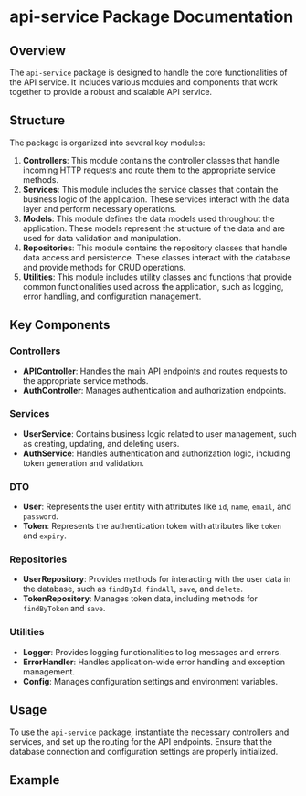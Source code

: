 # api-service Package Documentation

## Overview
The `api-service` package is designed to handle the core functionalities of the API service. It includes various modules and components that work together to provide a robust and scalable API service.

## Structure
The package is organized into several key modules:

1. **Controllers**: This module contains the controller classes that handle incoming HTTP requests and route them to the appropriate service methods.
2. **Services**: This module includes the service classes that contain the business logic of the application. These services interact with the data layer and perform necessary operations.
3. **Models**: This module defines the data models used throughout the application. These models represent the structure of the data and are used for data validation and manipulation.
4. **Repositories**: This module contains the repository classes that handle data access and persistence. These classes interact with the database and provide methods for CRUD operations.
5. **Utilities**: This module includes utility classes and functions that provide common functionalities used across the application, such as logging, error handling, and configuration management.

## Key Components

### Controllers
- **APIController**: Handles the main API endpoints and routes requests to the appropriate service methods.
- **AuthController**: Manages authentication and authorization endpoints.

### Services
- **UserService**: Contains business logic related to user management, such as creating, updating, and deleting users.
- **AuthService**: Handles authentication and authorization logic, including token generation and validation.

### DTO
- **User**: Represents the user entity with attributes like `id`, `name`, `email`, and `password`.
- **Token**: Represents the authentication token with attributes like `token` and `expiry`.

### Repositories
- **UserRepository**: Provides methods for interacting with the user data in the database, such as `findById`, `findAll`, `save`, and `delete`.
- **TokenRepository**: Manages token data, including methods for `findByToken` and `save`.

### Utilities
- **Logger**: Provides logging functionalities to log messages and errors.
- **ErrorHandler**: Handles application-wide error handling and exception management.
- **Config**: Manages configuration settings and environment variables.

## Usage
To use the `api-service` package, instantiate the necessary controllers and services, and set up the routing for the API endpoints. Ensure that the database connection and configuration settings are properly initialized.

## Example